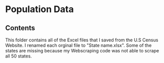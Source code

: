 # Population Data

## Contents 
This folder contains all of the Excel files that I saved from the U.S Census Website. I renamed each orginal file to "State name.xlsx". Some of the states are missing because my Webscraping code was not able to scrape all 50 states.

